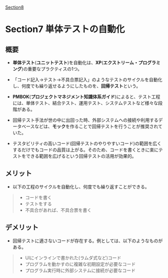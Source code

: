 [Section8](https://github.com/koyama86/Agile_Chapter1.2/blob/main/Section8.md)

# Section7 __単体テストの自動化__

## 概要
- __単体テスト__(__ユニットテスト__)を自動化は、__XP__(__エクストリーム・プログラミング__)の重要なプラクティスの1つ。

- 「コード記入→テスト→不具合票記入」のようなテストのサイクルを自動化し、何度でも繰り返せるようにしたものを、**回帰テスト**という。
  
- __PMBOK__(__プロジェクトマネジメント知識体系ガイド__)によると、テスト工程には、単体テスト、結合テスト、運用テスト、システムテストなど様々な段階がある。
 
- 回帰テスト手法が世の中に出回った時、外部システムへの接続や利用するデータベースなどは、**モック**を作ることで回帰テストを行うことが推奨されていた。
  
- テスタビリティの高いコード(回帰テストのやりやすいコード)の範囲を広くするだけでもコードの品質は上がる。そのため、コードを書くときに楽にテストをできる範囲を広げるという回帰テストの活用が効果的。

## メリット
- 以下の工程のサイクルを自動化し、何度でも繰り返すことができる。
>- コードを書く
>- テストをする
>- 不具合があれば、不具合票を書く

## デメリット
- 回帰テストに適さないコードが存在する。例としては、以下のようなものがある。
>- UIにインラインで書かれた(ラムダ式など)コード
>- プログラムを動かすのに複雑な初期設定が必要なコード
>- プログラム実行時に外部システムに接続が必要なコード